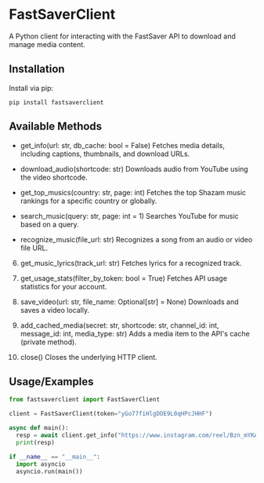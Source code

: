 
# FastSaverClient

A Python client for interacting with the FastSaver API to download and manage media content.




## Installation

Install via pip:

```
pip install fastsaverclient
```
## Available Methods
 - get_info(url: str, db_cache: bool = False)
Fetches media details, including captions, thumbnails, and download URLs.

 - download_audio(shortcode: str)
Downloads audio from YouTube using the video shortcode.

 - get_top_musics(country: str, page: int)
Fetches the top Shazam music rankings for a specific country or globally.

 - search_music(query: str, page: int = 1)
Searches YouTube for music based on a query.

 - recognize_music(file_url: str)
Recognizes a song from an audio or video file URL.

6. get_music_lyrics(track_url: str)
Fetches lyrics for a recognized track.

7. get_usage_stats(filter_by_token: bool = True)
Fetches API usage statistics for your account.

8. save_video(url: str, file_name: Optional[str] = None)
Downloads and saves a video locally.

9. add_cached_media(secret: str, shortcode: str, channel_id: int, message_id: int, media_type: str)
Adds a media item to the API's cache (private method).

10. close()
Closes the underlying HTTP client.

## Usage/Examples

```python
from fastsaverclient import FastSaverClient

client = FastSaverClient(token="yGo77fiHlgDOE9L0qHPcJHHF")

async def main():
  resp = await client.get_info("https://www.instagram.com/reel/Bzn_mYKAltF/")
  print(resp)

if __name__ == "__main__":
  import asyncio
  asyncio.run(main())
```

